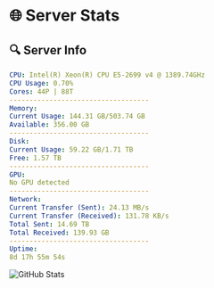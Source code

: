 # 🌐 Server Stats
## 🔍 Server Info
```yaml
CPU: Intel(R) Xeon(R) CPU E5-2699 v4 @ 1389.74GHz
CPU Usage: 0.70%
Cores: 44P | 88T
-----------------------------------
Memory:
Current Usage: 144.31 GB/503.74 GB
Available: 356.00 GB
-----------------------------------
Disk:
Current Usage: 59.22 GB/1.71 TB
Free: 1.57 TB
-----------------------------------
GPU:
No GPU detected
-----------------------------------
Network:
Current Transfer (Sent): 24.13 MB/s
Current Transfer (Received): 131.78 KB/s
Total Sent: 14.69 TB
Total Received: 139.93 GB
-----------------------------------
Uptime:
8d 17h 55m 54s
```
![GitHub Stats](https://img.shields.io/badge/Updated-2025-03-16_15:18:43-blue)